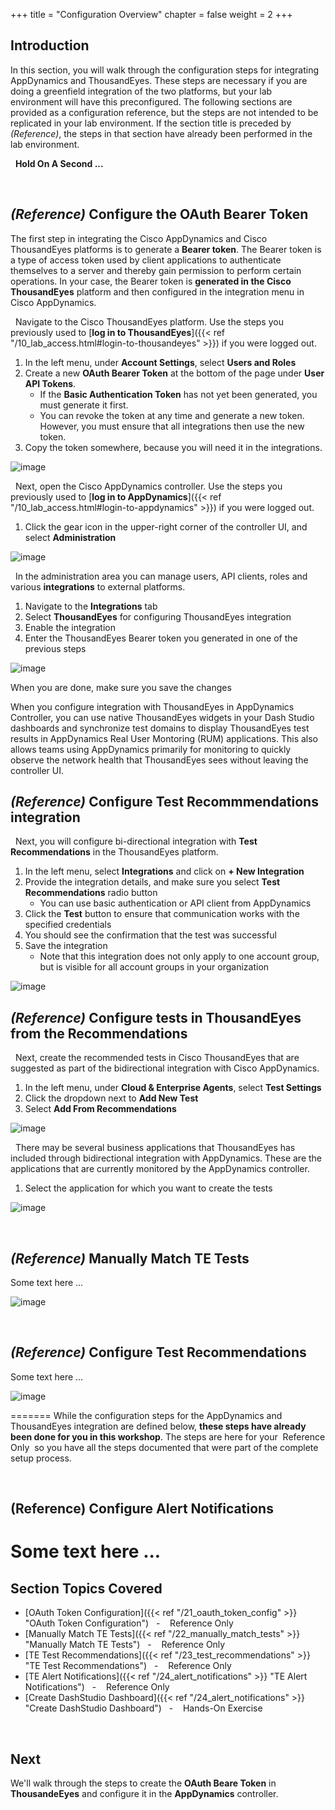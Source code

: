 +++
title = "Configuration Overview"
chapter = false
weight = 2
+++

## Introduction

In this section, you will walk through the configuration steps for integrating AppDynamics and ThousandEyes. These steps are necessary if you are doing a greenfield integration of the two platforms, but your lab environment will have this preconfigured. The following sections are provided as a configuration reference, but the steps are not intended to be replicated in your lab environment. If the section title is preceded by *(Reference)*, the steps in that section have already been performed in the lab environment.

<span style="color: #ff9900;"><i class='fas fa-cog fa-spin fa-lg'></i></span>&nbsp; **Hold On A Second ...**

<br>


## *(Reference)* Configure the OAuth Bearer Token

The first step in integrating the Cisco AppDynamics and Cisco ThousandEyes platforms is to generate a **Bearer token**. The Bearer token is a type of access token used by client applications to authenticate themselves to a server and thereby gain permission to perform certain operations. In your case, the Bearer token is **generated in the Cisco ThousandEyes** platform and then configured in the integration menu in Cisco AppDynamics.

<span style="color: #143c76;"><i class='fas fa-circle fa-sm'></i></span>&nbsp; Navigate to the Cisco ThousandEyes platform. Use the steps you previously used to [**log in to ThousandEyes**]({{< ref "/10_lab_access.html#login-to-thousandeyes" >}}) if you were logged out.

1. In the left menu, under **Account Settings**, select **Users and Roles**
2. Create a new **OAuth Bearer Token** at the bottom of the page under **User API Tokens**.
    - If the **Basic Authentication Token** has not yet been generated, you must generate it first.
    - You can revoke the token at any time and generate a new token. However, you must ensure that all integrations then use the new token.
3. Copy the token somewhere, because you will need it in the integrations.

![image](/images/20_config_overview/config_overview_3.png)

<span style="color: #143c76;"><i class='fas fa-circle fa-sm'></i></span>&nbsp; Next, open the Cisco AppDynamics controller. Use the steps you previously used to [**log in to AppDynamics**]({{< ref "/10_lab_access.html#login-to-appdynamics" >}}) if you were logged out.

1. Click the gear icon in the upper-right corner of the controller UI, and select **Administration**

![image](/images/20_config_overview/config_overview_1.png)

<span style="color: #143c76;"><i class='fas fa-circle fa-sm'></i></span>&nbsp; In the administration area you can manage users, API clients, roles and various **integrations** to external platforms.

1. Navigate to the **Integrations** tab
2. Select **ThousandEyes** for configuring ThousandEyes integration
3. Enable the integration
4. Enter the ThousandEyes Bearer token you generated in one of the previous steps

![image](/images/20_config_overview/config_overview_2.png)

When you are done, make sure you save the changes

When you configure integration with ThousandEyes in AppDynamics Controller, you can use native ThousandEyes widgets in your Dash Studio dashboards and synchronize test domains to display ThousandEyes test results in AppDynamics Real User Montoring (RUM) applications. This also allows teams using AppDynamics primarily for monitoring to quickly observe the network health that ThousandEyes sees without leaving the controller UI.




## *(Reference)* Configure Test Recommmendations integration

<span style="color: #143c76;"><i class='fas fa-circle fa-sm'></i></span>&nbsp; Next, you will configure bi-directional integration with **Test Recommendations** in the ThousandEyes platform.

1. In the left menu, select **Integrations** and click on **+ New Integration**
2. Provide the integration details, and make sure you select **Test Recommendations** radio button
    - You can use basic authentication or API client from AppDynamics
3. Click the **Test** button to ensure that communication works with the specified credentials
4. You should see the confirmation that the test was successful
5. Save the integration
    - Note that this integration does not only apply to one account group, but is visible for all account groups in your organization

![image](/images/20_config_overview/config_overview_4.png)

## *(Reference)* Configure tests in ThousandEyes from the Recommendations

<span style="color: #143c76;"><i class='fas fa-circle fa-sm'></i></span>&nbsp; Next, create the recommended tests in Cisco ThousandEyes that are suggested as part of the bidirectional integration with Cisco AppDynamics.

1. In the left menu, under **Cloud & Enterprise Agents**, select **Test Settings**
2. Click the dropdown next to **Add New Test**
3. Select **Add From Recommendations**

![image](/images/20_config_overview/config_overview_5.png)

<span style="color: #143c76;"><i class='fas fa-circle fa-sm'></i></span>&nbsp; There may be several business applications that ThousandEyes has included through bidirectional integration with AppDynamics. These are the applications that are currently monitored by the AppDynamics controller.

1. Select the application for which you want to create the tests

![image](/images/20_config_overview/config_overview_6.png)

<br>

## *(Reference)* Manually Match TE Tests 

Some text here ...

![image](/images/20_config_overview/example-image.png)


<br>

## *(Reference)* Configure Test Recommendations


Some text here ...

![image](/images/20_config_overview/example-image.png)

=======
While the configuration steps for the AppDynamics and ThousandEyes integration are defined below, **these steps have already been done for you in this workshop**.  The steps are here for your <span style="color: #ff9900;"><i class='fas fa-cog fa-spin fa-sm'></i></span>&nbsp;Reference Only&nbsp;<span style="color: #ff9900;"><i class='fas fa-cog fa-spin fa-sm'></i></span> so you have all the steps documented that were part of the complete setup process.



<br>


## **(Reference)** Configure Alert Notifications

Some text here ...
=======
## Section Topics Covered


- [OAuth Token Configuration]({{< ref "/21_oauth_token_config" >}} "OAuth Token Configuration")&nbsp;&nbsp; - &nbsp;&nbsp;<span style="color: #ff9900;"><i class='fas fa-cog fa-spin fa-sm'></i></span>&nbsp;Reference Only&nbsp;<span style="color: #ff9900;"><i class='fas fa-cog fa-spin fa-sm'></i></span>
- [Manually Match TE Tests]({{< ref "/22_manually_match_tests" >}} "Manually Match TE Tests")&nbsp;&nbsp; - &nbsp;&nbsp;<span style="color: #ff9900;"><i class='fas fa-cog fa-spin fa-sm'></i></span>&nbsp;Reference Only&nbsp;<span style="color: #ff9900;"><i class='fas fa-cog fa-spin fa-sm'></i></span>
- [TE Test Recommendations]({{< ref "/23_test_recommendations" >}} "TE Test Recommendations")&nbsp;&nbsp; - &nbsp;&nbsp;<span style="color: #ff9900;"><i class='fas fa-cog fa-spin fa-sm'></i></span>&nbsp;Reference Only&nbsp;<span style="color: #ff9900;"><i class='fas fa-cog fa-spin fa-sm'></i></span>
- [TE Alert Notifications]({{< ref "/24_alert_notifications" >}} "TE Alert Notifications")&nbsp;&nbsp; - &nbsp;&nbsp;<span style="color: #ff9900;"><i class='fas fa-cog fa-spin fa-sm'></i></span>&nbsp;Reference Only&nbsp;<span style="color: #ff9900;"><i class='fas fa-cog fa-spin fa-sm'></i></span>
- [Create DashStudio Dashboard]({{< ref "/24_alert_notifications" >}} "Create DashStudio Dashboard")&nbsp;&nbsp; - &nbsp;&nbsp;<span style="color: #143c76;"><i class='fas fa-cog fa-spin fa-sm'></i></span>&nbsp;Hands-On Exercise&nbsp;<span style="color: #143c76;"><i class='fas fa-cog fa-spin fa-sm'></i></span>


<br>

## Next <span style="color: #143c76;"><i class='fas fa-cog fa-spin fa-sm'></i></span>&nbsp;

We'll walk through the steps to create the **OAuth Beare Token** in **ThousandeEyes** and configure it in the **AppDynamics** controller.

<br>
